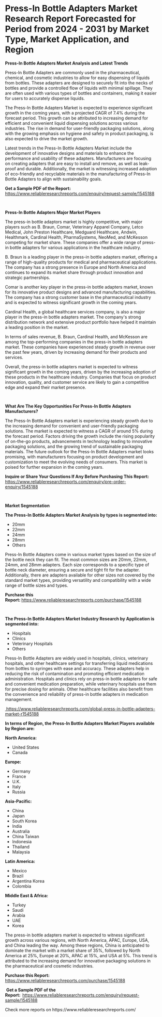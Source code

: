 <p><h1>Press-In Bottle Adapters Market Research Report Forecasted for Period from 2024 -  2031 by Market Type, Market Application, and Region</h1></p><p><strong>Press-In Bottle Adapters Market Analysis and Latest Trends</strong></p>
<p><p>Press-In Bottle Adapters are commonly used in the pharmaceutical, chemical, and cosmetic industries to allow for easy dispensing of liquids from bottles. These adapters are designed to securely fit into the necks of bottles and provide a controlled flow of liquids with minimal spillage. They are often used with various types of bottles and containers, making it easier for users to accurately dispense liquids.</p><p>The Press-In Bottle Adapters Market is expected to experience significant growth in the coming years, with a projected CAGR of 7.4% during the forecast period. This growth can be attributed to increasing demand for efficient and convenient liquid dispensing solutions across various industries. The rise in demand for user-friendly packaging solutions, along with the growing emphasis on hygiene and safety in product packaging, is also expected to drive the market growth.</p><p>Latest trends in the Press-In Bottle Adapters Market include the development of innovative designs and materials to enhance the performance and usability of these adapters. Manufacturers are focusing on creating adapters that are easy to install and remove, as well as leak-proof and durable. Additionally, the market is witnessing increased adoption of eco-friendly and recyclable materials in the manufacturing of Press-In Bottle Adapters to align with sustainability goals.</p></p>
<p><strong>Get a Sample PDF of the Report:&nbsp;</strong> <a href="https://www.reliableresearchreports.com/enquiry/request-sample/1545188">https://www.reliableresearchreports.com/enquiry/request-sample/1545188</a></p>
<p>&nbsp;</p>
<p><strong>Press-In Bottle Adapters Major Market Players</strong></p>
<p><p>The press-in bottle adaptors market is highly competitive, with major players such as B. Braun, Comar, Veterinary Apparel Company, Letco Medical, John Preston Healthcare, Medguard Healthcare, Andwin, Healthmark, Cardinal Health, PharmaSystems, NeoMed, and McKesson competing for market share. These companies offer a wide range of press-in bottle adapters for various applications in the healthcare industry.</p><p>B. Braun is a leading player in the press-in bottle adapters market, offering a range of high-quality products for medical and pharmaceutical applications. The company has a strong presence in Europe and North America and continues to expand its market share through product innovation and strategic partnerships.</p><p>Comar is another key player in the press-in bottle adapters market, known for its innovative product designs and advanced manufacturing capabilities. The company has a strong customer base in the pharmaceutical industry and is expected to witness significant growth in the coming years.</p><p>Cardinal Health, a global healthcare services company, is also a major player in the press-in bottle adapters market. The company's strong distribution network and extensive product portfolio have helped it maintain a leading position in the market.</p><p>In terms of sales revenue, B. Braun, Cardinal Health, and McKesson are among the top-performing companies in the press-in bottle adapters market. These companies have experienced steady growth in revenue over the past few years, driven by increasing demand for their products and services.</p><p>Overall, the press-in bottle adapters market is expected to witness significant growth in the coming years, driven by the increasing adoption of these products in the healthcare industry. Companies that focus on product innovation, quality, and customer service are likely to gain a competitive edge and expand their market presence.</p></p>
<p>&nbsp;</p>
<p><strong>What Are The Key Opportunities For Press-In Bottle Adapters Manufacturers?</strong></p>
<p><p>The Press-In Bottle Adapters market is experiencing steady growth due to the increasing demand for convenient and user-friendly packaging solutions. The market is expected to witness a CAGR of around 5% during the forecast period. Factors driving the growth include the rising popularity of on-the-go products, advancements in technology leading to innovative packaging solutions, and the growing trend of sustainable packaging materials. The future outlook for the Press-In Bottle Adapters market looks promising, with manufacturers focusing on product development and customization to meet the evolving needs of consumers. This market is poised for further expansion in the coming years.</p></p>
<p><strong>Inquire or Share Your Questions If Any Before Purchasing This Report:</strong> <a href="https://www.reliableresearchreports.com/enquiry/pre-order-enquiry/1545188">https://www.reliableresearchreports.com/enquiry/pre-order-enquiry/1545188</a></p>
<p>&nbsp;</p>
<p><strong>Market Segmentation</strong></p>
<p><strong>The Press-In Bottle Adapters Market Analysis by types is segmented into:</strong></p>
<p><ul><li>20mm</li><li>22mm</li><li>24mm</li><li>28mm</li><li>Others</li></ul></p>
<p><p>Press-In Bottle Adapters come in various market types based on the size of the bottle neck they can fit. The most common sizes are 20mm, 22mm, 24mm, and 28mm adapters. Each size corresponds to a specific type of bottle neck diameter, ensuring a secure and tight fit for the adapter. Additionally, there are adapters available for other sizes not covered by the standard market types, providing versatility and compatibility with a wide range of bottle sizes and types.</p></p>
<p><strong>Purchase this Report:&nbsp;</strong><a href="https://www.reliableresearchreports.com/purchase/1545188">https://www.reliableresearchreports.com/purchase/1545188</a></p>
<p>&nbsp;</p>
<p><strong>The Press-In Bottle Adapters Market Industry Research by Application is segmented into:</strong></p>
<p><ul><li>Hospitals</li><li>Clinics</li><li>Veterinary Hospitals</li><li>Others</li></ul></p>
<p><p>Press-In Bottle Adapters are widely used in hospitals, clinics, veterinary hospitals, and other healthcare settings for transferring liquid medications from bottles to syringes with ease and accuracy. These adapters help in reducing the risk of contamination and promoting efficient medication administration. Hospitals and clinics rely on press-in bottle adapters for safe and convenient medication preparation, while veterinary hospitals use them for precise dosing for animals. Other healthcare facilities also benefit from the convenience and reliability of press-in bottle adapters in medication management.</p></p>
<p><a href="https://www.reliableresearchreports.com/global-press-in-bottle-adapters-market-r1545188">&nbsp;https://www.reliableresearchreports.com/global-press-in-bottle-adapters-market-r1545188</a></p>
<p><strong>In terms of Region, the Press-In Bottle Adapters Market Players available by Region are:</strong></p>
<p>
    <p> <strong> North America: </strong>
        <ul>
            <li>United States</li>
            <li>Canada</li>
        </ul>
        </p> 
    <p> <strong> Europe: </strong>
        <ul>
            <li>Germany</li>
            <li>France</li>
            <li>U.K.</li>
            <li>Italy</li>
            <li>Russia</li>
        </ul>
        </p> 
    <p> <strong> Asia-Pacific: </strong>
        <ul>
            <li>China</li>
            <li>Japan</li>
            <li>South Korea</li>
            <li>India</li>
            <li>Australia</li>
            <li>China Taiwan</li>
            <li>Indonesia</li>
            <li>Thailand</li>
            <li>Malaysia</li>
        </ul>
        </p> 
    <p> <strong> Latin America: </strong>
        <ul>
            <li>Mexico</li>
            <li>Brazil</li>
            <li>Argentina Korea</li>
            <li>Colombia</li>
        </ul>
        </p> 
    <p> <strong> Middle East & Africa: </strong>
        <ul>
            <li>Turkey</li>
            <li>Saudi</li>
            <li>Arabia</li>
            <li>UAE</li>
            <li>Korea</li>
        </ul>
    </p>
    </p>
<p><p>The press-in bottle adapters market is expected to witness significant growth across various regions, with North America, APAC, Europe, USA, and China leading the way. Among these regions, China is anticipated to dominate the market with a market share of 35%, followed by North America at 25%, Europe at 20%, APAC at 15%, and USA at 5%. This trend is attributed to the increasing demand for innovative packaging solutions in the pharmaceutical and cosmetic industries.</p></p>
<p><strong>Purchase this Report: </strong><a href="https://www.reliableresearchreports.com/purchase/1545188">https://www.reliableresearchreports.com/purchase/1545188</a></p>
<p>&nbsp;<strong>Get a Sample PDF of the Report:&nbsp;&nbsp;</strong><a href="https://www.reliableresearchreports.com/enquiry/request-sample/1545188">https://www.reliableresearchreports.com/enquiry/request-sample/1545188</a></p>
<p><strong></strong></p>
<p>Check more reports on https://www.reliableresearchreports.com/</p>
